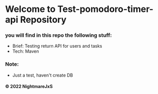 # Welcome to Test-pomodoro-timer-api Repository
### you will find in this repo the following stuff:
* Brief: Testing return API for users and tasks
* Tech: Maven

### Note:
* Just a test, haven't create DB 


#### © 2022 NightmareJxS